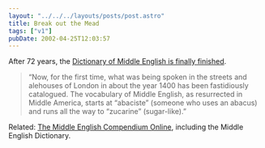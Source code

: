 ```yaml
---
layout: "../../../layouts/posts/post.astro"
title: Break out the Mead
tags: ["v1"]
pubDate: 2002-04-25T12:03:57
---
```


After 72 years, the [Dictionary of Middle English is finally finished][1].

> &#8220;Now, for the first time, what was being spoken in the streets and alehouses of London in about the year 1400 has been fastidiously catalogued. The vocabulary of Middle English, as resurrected in Middle America, starts at &#8220;abaciste&#8221; (someone who uses an abacus) and runs all the way to &#8220;zucarine&#8221; (sugar-like).&#8221;

Related: [The Middle English Compendium Online][2], including the Middle English Dictionary.

[1]: http://www.thetimes.co.uk/article/0,,7-277883,00.html "Canterbury Toils article at The Times"
[2]: http://ets.umdl.umich.edu/m/mec/ "online version of The Middle English Compendium, including the Middle English Dictionary"
